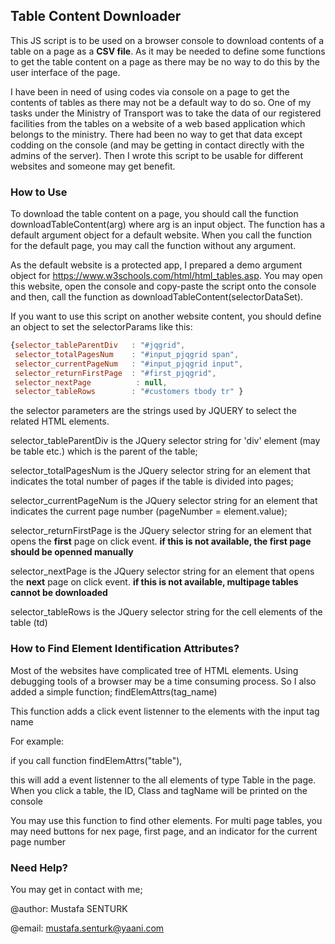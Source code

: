 ## Table Content Downloader

This JS script is to be used on a browser console to download contents of a table on a page as a **CSV file**.
As it may be needed to define some functions to get the table content on a page as there may be no way to do this by the user interface of the page.

I have been in need of using codes via console on a page to get the contents of tables as there may not be a default way to do so. One of my tasks under the Ministry of Transport was to take the data of our registered facilities from the tables on a website of a web based application which belongs to the ministry. 
There had been no way to get that data except codding on the console (and may be getting in contact directly with the admins of the server). Then I wrote this script to be usable for different websites and someone may get benefit.

### How to Use

To download the table content on a page, you should call the function downloadTableContent(arg) where arg is an input object.
The function has a default argument object for a default website. When you call the function for the default page, you may call the function without any argument. 

As the default website is a protected app, I prepared a demo argument object for https://www.w3schools.com/html/html_tables.asp. You may open this website, open the console and copy-paste the script onto the console and then, call the function as downloadTableContent(selectorDataSet). 

If you want to use this script on another website content, you should define an object to set the selectorParams like this:

```javascript
{selector_tableParentDiv   : "#jqgrid", 
 selector_totalPagesNum    : "#input_pjqgrid span", 
 selector_currentPageNum   : "#input_pjqgrid input", 
 selector_returnFirstPage  : "#first_pjqgrid", 
 selector_nextPage	        : null, 
 selector_tableRows        : "#customers tbody tr" }
```
the selector parameters are the strings used by JQUERY to select the related HTML elements.

selector_tableParentDiv is the JQuery selector string for 'div' element (may be table etc.) which is the parent of the table;

selector_totalPagesNum is the JQuery selector string for an element that indicates the total number of pages if the table is divided into pages;

selector_currentPageNum is the JQuery selector string for an element that indicates the current page number (pageNumber = element.value);

selector_returnFirstPage is the JQuery selector string for an element that opens the **first** page on click event. **if this is not available, the first page should be openned manually**

selector_nextPage is the JQuery selector string for an element that opens the **next** page on click event. **if this is not available, multipage tables cannot be downloaded**

selector_tableRows is the JQuery selector string for the cell elements of the table (td)

### How to Find Element Identification Attributes?

Most of the websites have complicated tree of HTML elements. Using debugging tools of a browser may be a time consuming process.
So I also added a simple function; findElemAttrs(tag_name)

This function adds a click event listenner to the elements with the input tag name

For example: 

if you call function findElemAttrs("table"),

this will add a event listenner to the all elements of type Table in the page. 
When you click a table, the ID, Class and tagName will be printed on the console

You may use this function to find other elements. For multi page tables, you may need buttons for nex page, first page, and an indicator for the current page number

### Need Help?

You may get in contact with me;

@author: Mustafa SENTURK

@email: mustafa.senturk@yaani.com
